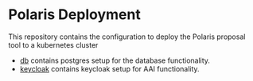 Polaris Deployment
==================

This repository contains the configuration to deploy 
the Polaris proposal tool to a kubernetes cluster

* [db](./db) contains postgres setup for the database functionality.
* [keycloak](./keycloak) contains keycloak setup for AAI functionality.